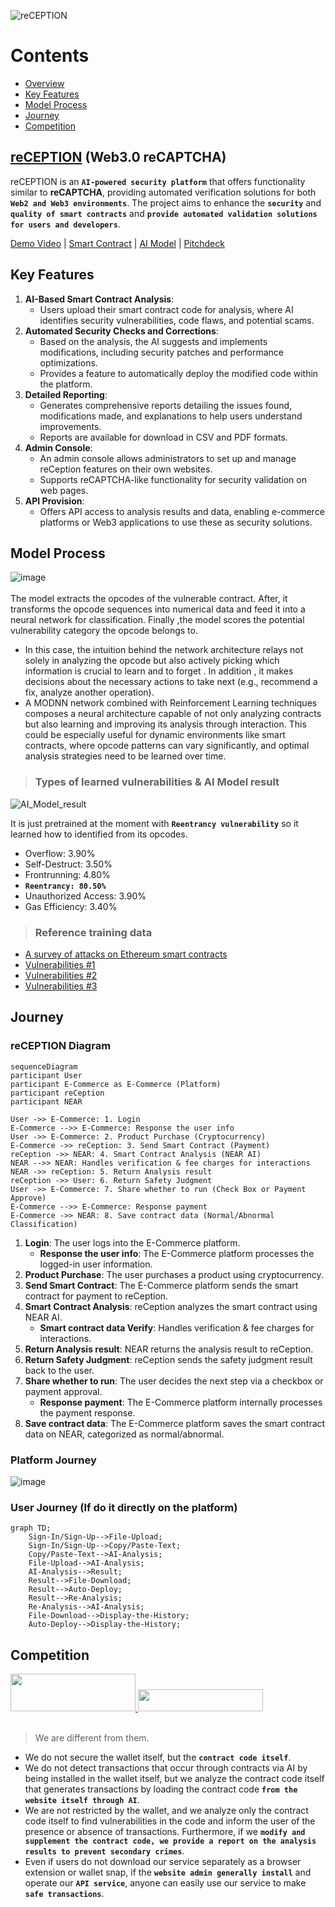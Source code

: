 ![reCEPTION](https://github.com/user-attachments/assets/775b68ac-564e-42fb-b7d5-177943ed8995)

# Contents
- [Overview](https://github.com/Julius-Ky/reCeption/blob/main/README.md#reception-web30-recaptcha)
- [Key Features](https://github.com/Julius-Ky/reCeption/blob/main/README.md#key-features)
- [Model Process](https://github.com/Julius-Ky/reCeption/blob/main/README.md#model-process)
- [Journey](https://github.com/Julius-Ky/reCeption/blob/main/README.md#Journey)
- [Competition](https://github.com/Julius-Ky/reCeption/blob/main/README.md#Competition)

## [reCEPTION](https://reception-seven.vercel.app/) (Web3.0 reCAPTCHA)

reCEPTION is an **`AI-powered security platform`** that offers functionality similar to **reCAPTCHA**, providing automated verification solutions for both **`Web2 and Web3 environments`**. 
The project aims to enhance the **`security`** and **`quality of smart contracts`** and **`provide automated validation solutions for users and developers`**.

[Demo Video]() | [Smart Contract](https://github.com/Julius-Ky/reCeption/tree/main/contracts) | [AI Model](https://github.com/Julius-Ky/reCeption/tree/main/model) | [Pitchdeck](https://drive.google.com/file/d/1gn9eo1JHbGmijGPWTwsq1gkfCLY_8rKp/view?usp=sharing)

## Key Features
1. **AI-Based Smart Contract Analysis**:
    - Users upload their smart contract code for analysis, where AI identifies security vulnerabilities, code flaws, and potential scams.
2. **Automated Security Checks and Corrections**:
    - Based on the analysis, the AI suggests and implements modifications, including security patches and performance optimizations.
    - Provides a feature to automatically deploy the modified code within the platform.
3. **Detailed Reporting**:
    - Generates comprehensive reports detailing the issues found, modifications made, and explanations to help users understand improvements.
    - Reports are available for download in CSV and PDF formats.
4. **Admin Console**:
    - An admin console allows administrators to set up and manage reCeption features on their own websites.
    - Supports reCAPTCHA-like functionality for security validation on web pages.
5. **API Provision**:
    - Offers API access to analysis results and data, enabling e-commerce platforms or Web3 applications to use these as security solutions.

## Model Process
![image](https://github.com/user-attachments/assets/ff0954d2-e9d8-4451-bfd8-a466f06f8f8e)
<br></br>
The model extracts the opcodes of the vulnerable contract.
After, it transforms the opcode sequences into numerical data and feed it into a neural network for classification.
Finally ,the model scores the potential vulnerability category the opcode belongs to.

- In this case, the intuition behind the network architecture relays not solely in analyzing the opcode  but also actively picking which information is crucial to learn and to forget . In addition , it makes decisions about the necessary actions to take next (e.g., recommend a fix, analyze another operation).
- A MODNN network combined with Reinforcement Learning techniques composes a neural architecture capable of not only analyzing contracts but also learning and improving its analysis through interaction. This could be especially useful for dynamic environments like smart contracts, where opcode patterns can vary significantly, and optimal analysis strategies need to be learned over time.

> ### Types of learned vulnerabilities & AI Model result

![AI_Model_result](https://github.com/user-attachments/assets/196f42ac-1ea8-4dad-a4ca-d9fe32ba5667)

It is just pretrained at the moment with **`Reentrancy vulnerability`** so it learned how to identified from its opcodes.
- Overflow: 3.90%
- Self-Destruct: 3.50%
- Frontrunning: 4.80%
- **`Reentrancy: 80.50%`**
- Unauthorized Access: 3.90%
- Gas Efficiency: 3.40%

> ### Reference training data
- [A survey of attacks on Ethereum smart contracts](https://drive.google.com/file/d/1iKK2nI9jQnyWflCkc1lR0q_pRUKyD5wk/view?usp=sharing)
- [Vulnerabilities #1](https://kadenzipfel.github.io/smart-contract-vulnerabilities/)
- [Vulnerabilities #2](https://arxiv.org/html/2409.02139v1)
- [Vulnerabilities #3](https://www.4byte.directory/)

## Journey
### reCEPTION Diagram
```mermaid
sequenceDiagram
participant User
participant E-Commerce as E-Commerce (Platform)
participant reCeption
participant NEAR

User ->> E-Commerce: 1. Login
E-Commerce -->> E-Commerce: Response the user info
User ->> E-Commerce: 2. Product Purchase (Cryptocurrency)
E-Commerce ->> reCeption: 3. Send Smart Contract (Payment)
reCeption ->> NEAR: 4. Smart Contract Analysis (NEAR AI)
NEAR -->> NEAR: Handles verification & fee charges for interactions
NEAR ->> reCeption: 5. Return Analysis result
reCeption ->> User: 6. Return Safety Judgment
User ->> E-Commerce: 7. Share whether to run (Check Box or Payment Approve)
E-Commerce -->> E-Commerce: Response payment
E-Commerce ->> NEAR: 8. Save contract data (Normal/Abnormal Classification)
```

1. **Login**: The user logs into the E-Commerce platform.
   - **Response the user info**: The E-Commerce platform processes the logged-in user information.
2. **Product Purchase**: The user purchases a product using cryptocurrency.
3. **Send Smart Contract**: The E-Commerce platform sends the smart contract for payment to reCeption.
4. **Smart Contract Analysis**: reCeption analyzes the smart contract using NEAR AI.
   - **Smart contract data Verify**: Handles verification & fee charges for interactions.
5. **Return Analysis result**: NEAR returns the analysis result to reCeption.
6. **Return Safety Judgment**: reCeption sends the safety judgment result back to the user.
7. **Share whether to run**: The user decides the next step via a checkbox or payment approval.
   - **Response payment**: The E-Commerce platform internally processes the payment response.
8. **Save contract data**: The E-Commerce platform saves the smart contract data on NEAR, categorized as normal/abnormal.

### Platform Journey
![image](https://github.com/user-attachments/assets/503aca13-2084-4870-b88c-4acb323f1fcb)

### User Journey (If do it directly on the platform)
```mermaid
graph TD;
    Sign-In/Sign-Up-->File-Upload;
    Sign-In/Sign-Up-->Copy/Paste-Text;
    Copy/Paste-Text-->AI-Analysis;
    File-Upload-->AI-Analysis;
    AI-Analysis-->Result;
    Result-->File-Download;
    Result-->Auto-Deploy;
    Result-->Re-Analysis;
    Re-Analysis-->AI-Analysis;
    File-Download-->Display-the-History;
    Auto-Deploy-->Display-the-History;
```

## Competition
<a href="https://www.walletguard.app/" height="5" width="10" target="_blank">
	<img src="https://cdn.prod.website-files.com/653c60995304b515c2f8f3f6/65a758a1767a906d4ebcde44_wallet%20guard%20logo.png" width="200" height="60">
<a><a href="https://www.anchain.ai/" height="5" width="10" target="_blank">
	<img src="https://github.com/user-attachments/assets/ca988dbf-b869-4524-a7ff-127a3618ae4d" width="200" height="35">
<a><br></br>

> We are different from them.

- We do not secure the wallet itself, but the **`contract code itself`**.
- We do not detect transactions that occur through contracts via AI by being installed in the wallet itself, but we analyze the contract code itself that generates transactions by loading the contract code **`from the website itself through AI`**.
- We are not restricted by the wallet, and we analyze only the contract code itself to find vulnerabilities in the code and inform the user of the presence or absence of transactions. Furthermore, if we **`modify and supplement the contract code, we provide a report on the analysis results to prevent secondary crimes`**.
- Even if users do not download our service separately as a browser extension or wallet snap, if the **`website admin generally install`** and operate our **`API service`**, anyone can easily use our service to make **`safe transactions`**.
